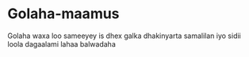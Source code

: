 # Golaha-maamus
Golaha waxa loo sameeyey is dhex galka dhakinyarta samalilan iyo sidii loola dagaalami lahaa balwadaha
